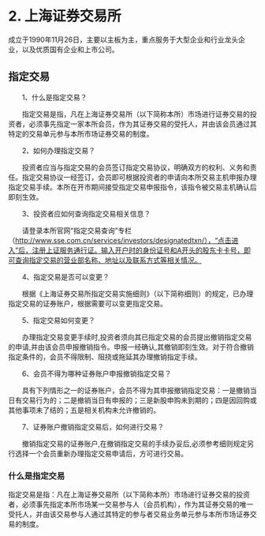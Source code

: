 # 2. 上海证券交易所
成立于1990年11月26日，主要以主板为主，重点服务于大型企业和行业龙头企业，以及优质国有企业和上市公司。

## 指定交易

　　1、什么是指定交易？

　　指定交易是指，凡在上海证券交易所（以下简称本所）市场进行证券交易的投资者，必须事先指定一家本所会员，作为其证券交易的受托人，并由该会员通过其特定的交易单元参与本所市场证券交易的制度。

　　2、如何办理指定交易？

　　投资者应当与指定交易的会员签订指定交易协议，明确双方的权利、义务和责任。指定交易协议一经签订，会员即可根据投资者的申请向本所交易主机申报办理指定交易手续。本所在开市期间接受指定交易申报指令，该指令被交易主机确认后即刻生效。

　　3、投资者应如何查询指定交易相关信息？

　　请登录本所官网“指定交易查询”专栏（http://www.sse.com.cn/services/investors/designatedtxn/），“点击进入”后，注册上证服务通行证。输入开户时的身份证号和A开头的股东卡卡号，即可查询指定交易的营业部名称、地址以及联系方式等相关情况。

　　4、指定交易是否可以变更？

　　根据《上海证券交易所指定交易实施细则》（以下简称细则）的规定，已办理指定交易的证券账户，根据需要可以变更指定交易。

　　5、指定交易如何变更？

　　办理指定交易变更手续时,投资者须向其已指定交易的会员提出撤销指定交易的申请,并由该会员申报撤销指令。申报一经确认,其撤销即刻生效。对于符合撤销指定条件的，会员不得限制、阻挠或拖延其办理撤销指定手续。

　　6、会员不得为哪种证券账户申报撤销指定交易？

　　具有下列情形之一的证券账户，会员不得为其申报撤销指定交易：一是撤销当日有交易行为的；二是撤销当日有申报的；三是新股申购未到期的；四是因回购或其他事项未了结的；五是相关机构未允许撤销的。

　　7、证券账户撤销指定交易后，如何进行交易？

　　撤销指定交易的证券账户,在撤销指定交易的手续办妥后,必须参考细则规定另行选择一个会员重新办理指定交易申请后，方可进行交易。

### 什么是指定交易

指定交易是指：凡在上海证券交易所（以下简称本所）市场进行证券交易的投资者，必须事先指定本所市场某一交易参与人（会员机构），作为其证券交易的唯一受托人，并由该交易参与人通过其特定的参与者交易业务单元参与本所市场证券交易的制度。


